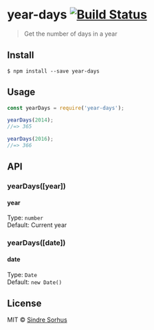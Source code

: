 # year-days [![Build Status](https://travis-ci.org/sindresorhus/year-days.svg?branch=master)](https://travis-ci.org/sindresorhus/year-days)

> Get the number of days in a year


## Install

```
$ npm install --save year-days
```


## Usage

```js
const yearDays = require('year-days');

yearDays(2014);
//=> 365

yearDays(2016);
//=> 366
```


## API

### yearDays([year])

#### year

Type: `number`<br>
Default: Current year

### yearDays([date])

#### date

Type: `Date`<br>
Default: `new Date()`


## License

MIT © [Sindre Sorhus](https://sindresorhus.com)

